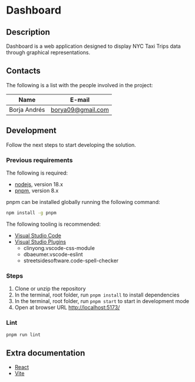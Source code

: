 # Dashboard

## Description

Dashboard is a web application designed to display NYC Taxi Trips data through graphical representations.

## Contacts

The following is a list with the people involved in the project:

| Name                       | E-mail                              | 
| -------------------------- | ----------------------------------- | 
| Borja Andrés               | borya09@gmail.com                   | 


## Development

Follow the next steps to start developing the solution.

### Previous requirements

The following is required:

- [nodejs](<https://nodejs.org/en/>), version 18.x 
- [pnpm](<https://pnpm.io/>), version 8.x 

pnpm can be installed globally running the following command:

  ```bash
  npm install -g pnpm
  ```

The following tooling is recommended:

- [Visual Studio Code](https://code.visualstudio.com/)
- [Visual Studio Plugins](https://marketplace.visualstudio.com/)
    * clinyong.vscode-css-module
    * dbaeumer.vscode-eslint
    * streetsidesoftware.code-spell-checker


### Steps

1. Clone or unzip the repository
2. In the terminal, root folder, run `pnpm install` to install dependencies
3. In the terminal, root folder, run `pnpm start` to start in development mode
4. Open at browser URL <http://localhost:5173/>

### Lint

```
pnpm run lint
```

## Extra documentation

- [React](https://react.dev/)
- [Vite](https://vitejs.dev/guide/)
